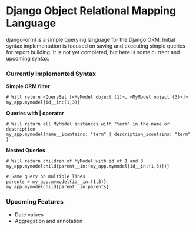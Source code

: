 # Django Object Relational Mapping Language

django-orml is a simple querying language for the Django ORM. Initial syntax implementation is focused on saving and executing simple queries for report building. It is not yet completed, but here is some current and upcoming syntax:

### Currently Implemented Syntax

**Simple ORM filter**
```
# Will return <QuerySet [<MyModel object (1)>, <MyModel object (3)>]>
my_app.mymodel{id__in:(1,3)}
```

**Queries with | operator**
```
# Will return all MyModel instances with "term" in the name or description
my_app.mymodel{name__icontains: "term" | description_icontains: "term" }
```

**Nested Queries**
```
# Will return children of MyModel with id of 1 and 3
my_app.mymodelchild{parent__in:(my_app.mymodel{id__in:(1,3)})}
```

```
# Same query on multiple lines
parents = my_app.mymodel{id__in:(1,3)}
my_app.mymodelchild{parent__in:parents}
```

### Upcoming Features

* Date values
* Aggregation and annotation
